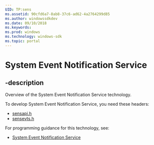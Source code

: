 ```yaml
---
UID: TP:sens
ms.assetid: 90cfd6a7-8ab8-37c6-ad62-4a2764299d85
ms.author: windowssdkdev
ms.date: 09/10/2018
ms.keywords: 
ms.prod: windows
ms.technology: windows-sdk
ms.topic: portal
---
```


# System Event Notification Service

## -description

Overview of the System Event Notification Service technology.

To develop System Event Notification Service, you need these headers:

 * [sensapi.h](../sensapi/index.md)
 * [sensevts.h](../sensevts/index.md)

For programming guidance for this technology, see:
* [System Event Notification Service](/windows/desktop/sens)

